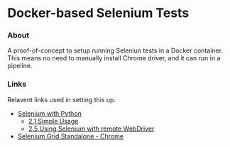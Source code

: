 # Docker-based Selenium Tests

### About

A proof-of-concept to setup running Seleniun tests in a Docker container. 
This means no need to manually install Chrome driver, and it can run in a pipeline.

### Links

Relavent links used in setting this up.

 * [Selenium with Python](https://selenium-python.readthedocs.io/)
   * [2.1 Simple Usage](https://selenium-python.readthedocs.io/getting-started.html#simple-usage)
   * [2.5 Using Selenium with remote WebDriver](https://selenium-python.readthedocs.io/getting-started.html#using-selenium-with-remote-webdriver)
* [Selenium Grid Standalone - Chrome](https://github.com/SeleniumHQ/docker-selenium/tree/master/StandaloneChrome)
